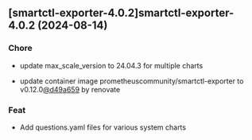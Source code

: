 

## [smartctl-exporter-4.0.2]smartctl-exporter-4.0.2 (2024-08-14)

### Chore



- update max_scale_version to 24.04.3 for multiple charts

- update container image prometheuscommunity/smartctl-exporter to v0.12.0[@d49a659](https://github.com/d49a659) by renovate

### Feat



- Add questions.yaml files for various system charts